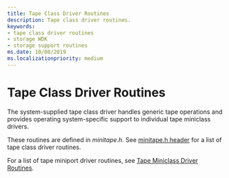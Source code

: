 ```yaml
---
title: Tape Class Driver Routines
description: Tape class driver routines.
keywords:
- tape class driver routines
- storage WDK
- storage support routines
ms.date: 10/08/2019
ms.localizationpriority: medium
---
```


# Tape Class Driver Routines

The system-supplied tape class driver handles generic tape operations and provides operating system-specific support to individual tape miniclass drivers.

These routines are defined in *minitape.h*. See [minitape.h header](/windows-hardware/drivers/ddi/minitape/) for a list of tape class driver routines.

For a list of tape miniport driver routines, see [Tape Miniclass Driver Routines](tape-miniclass-driver-routines.md).
